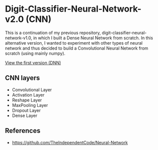 # Digit-Classifier-Neural-Network-v2.0 (CNN)

This is a continuation of my previous repository, digit-classifier-neural-network-v1.0, in which I built a Dense Neural Network from scratch. In this alternative version, I wanted to experiment with other types of neural network and thus decided to build a Convolutional Neural Network from scratch (using mainly numpy). 

<a href="https://github.com/svftbuns/digit-classifier-neural-network-v1.0">View the first version (DNN)</a>

## CNN layers
- Convolutional Layer
- Activation Layer
- Reshape Layer
- MaxPooling Layer
- Dropout Layer
- Dense Layer

## References
- https://github.com/TheIndependentCode/Neural-Network


